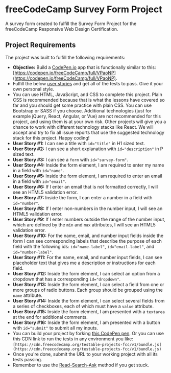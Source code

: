 # freeCodeCamp Survey Form Project

A survey form created to fulfill the Survey Form Project for the freeCodeCamp Responsive Web Design Certification.

## Project Requirements

The project was built to fulfill the following requirements:

*   **Objective:** Build a [CodePen.io](https://codepen.io) app that is functionally similar to this: [https://codepen.io/freeCodeCamp/full/VPaoNP](https://codepen.io/freeCodeCamp/full/VPaoNP).
*   Fulfill the below [user stories](https://en.wikipedia.org/wiki/User_story) and get all of the tests to pass. Give it your own personal style.
*   You can use HTML, JavaScript, and CSS to complete this project. Plain CSS is recommended because that is what the lessons have covered so far and you should get some practice with plain CSS. You can use Bootstrap or SASS if you choose. Additional technologies (just for example jQuery, React, Angular, or Vue) are not recommended for this project, and using them is at your own risk. Other projects will give you a chance to work with different technology stacks like React. We will accept and try to fix all issue reports that use the suggested technology stack for this project. Happy coding!
*   **User Story #1:** I can see a title with `id="title"` in H1 sized text.
*   **User Story #2:** I can see a short explanation with `id="description"` in P sized text.
*   **User Story #3:** I can see a `form` with `id="survey-form"`.
*   **User Story #4:** Inside the form element, I am required to enter my name in a field with `id="name"`.
*   **User Story #5:** Inside the form element, I am required to enter an email in a field with `id="email"`.
*   **User Story #6:** If I enter an email that is not formatted correctly, I will see an HTML5 validation error.
*   **User Story #7:** Inside the form, I can enter a number in a field with `id="number"`.
*   **User Story #8:** If I enter non-numbers in the number input, I will see an HTML5 validation error.
*   **User Story #9:** If I enter numbers outside the range of the number input, which are defined by the `min` and `max` attributes, I will see an HTML5 validation error.
*   **User Story #10:** For the name, email, and number input fields inside the form I can see corresponding labels that describe the purpose of each field with the following ids: `id="name-label"`, `id="email-label"`, and `id="number-label"`.
*   **User Story #11:** For the name, email, and number input fields, I can see placeholder text that gives me a description or instructions for each field.
*   **User Story #12:** Inside the form element, I can select an option from a dropdown that has a corresponding `id="dropdown"`.
*   **User Story #13:** Inside the form element, I can select a field from one or more groups of radio buttons. Each group should be grouped using the `name` attribute.
*   **User Story #14:** Inside the form element, I can select several fields from a series of checkboxes, each of which must have a `value` attribute.
*   **User Story #15:** Inside the form element, I am presented with a `textarea` at the end for additional comments.
*   **User Story #16:** Inside the form element, I am presented with a button with `id="submit"` to submit all my inputs.
*   You can build your project by forking [this CodePen pen](http://codepen.io/freeCodeCamp/pen/MJjpwO). Or you can use this CDN link to run the tests in any environment you like: `[https://cdn.freecodecamp.org/testable-projects-fcc/v1/bundle.js](https://cdn.freecodecamp.org/testable-projects-fcc/v1/bundle.js)`
*   Once you're done, submit the URL to your working project with all its tests passing.
*   Remember to use the [Read-Search-Ask](https://forum.freecodecamp.org/t/how-to-get-help-when-you-are-stuck/19514) method if you get stuck.